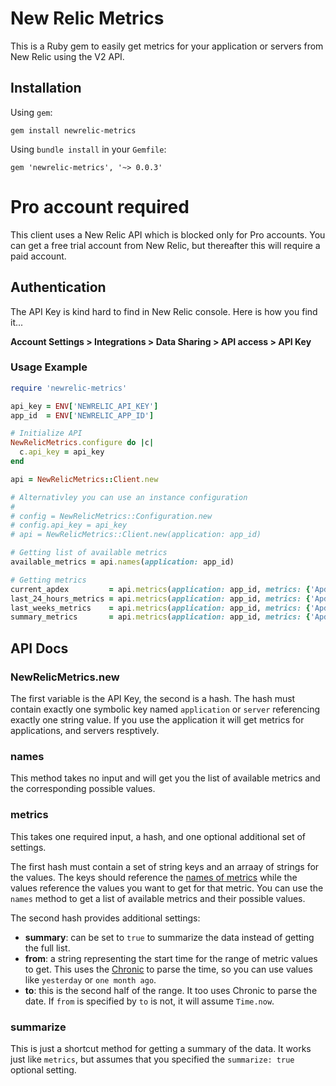 New Relic Metrics
======================
This is a Ruby gem to easily get metrics for your application or servers from New Relic using the V2 API.


## Installation

Using `gem`:

    gem install newrelic-metrics


Using `bundle install` in your `Gemfile`:

    gem 'newrelic-metrics', '~> 0.0.3'

# Pro account required
This client uses a New Relic API which is blocked only for Pro accounts. You can get a free trial account from New Relic, but thereafter this will require a paid account.

## Authentication
The API Key is kind hard to find in New Relic console. Here is how you find it...

**Account Settings > Integrations > Data Sharing > API access > API Key**


### Usage Example

```ruby
require 'newrelic-metrics'

api_key = ENV['NEWRELIC_API_KEY']
app_id  = ENV['NEWRELIC_APP_ID']

# Initialize API
NewRelicMetrics.configure do |c|
  c.api_key = api_key
end

api = NewRelicMetrics::Client.new

# Alternativley you can use an instance configuration
#
# config = NewRelicMetrics::Configuration.new
# config.api_key = api_key
# api = NewRelicMetrics::Client.new(application: app_id)

# Getting list of available metrics
available_metrics = api.names(application: app_id)

# Getting metrics
current_apdex         = api.metrics(application: app_id, metrics: {'Apdex'=>['score']})
last_24_hours_metrics = api.metrics(application: app_id, metrics: {'Apdex'=>['score']}, range: {from:'24 hours ago'})
last_weeks_metrics    = api.metrics(application: app_id, metrics: {'Apdex'=>['score']}, range: {from:'2 weeks ago',to:'1 week ago'})
summary_metrics       = api.metrics(application: app_id, metrics: {'Apdex'=>['score']}, range: {from: 'yesterday', to: 'now'}, summarize:true)
```

## API Docs
### NewRelicMetrics.new
The first variable is the API Key, the second is a hash. The hash must contain exactly one symbolic key named `application` or `server` referencing exactly one string value. If you use the application it will get metrics for applications, and servers resptively.

### names
This method takes no input and will get you the list of available metrics and the corresponding possible values. 

### metrics
This takes one required input, a hash, and one optional additional set of settings.

The first hash must contain a set of string keys and an arraay of strings for the values. The keys should reference the [names of metrics](https://docs.newrelic.com/docs/apm/apis/application-examples-v2/getting-apdex-data-apps-or-browsers-api-v2#apdex-names) while the values reference the values you want to get for that metric. You can use the `names` method to get a list of available metrics and their possible values.

The second hash provides additional settings:
- **summary**: can be set to `true` to summarize the data instead of getting the full list.
- **from**: a string representing the start time for the range of metric values to get. This uses the [Chronic](https://github.com/mojombo/chronic) to parse the time, so you can use values like `yesterday` or `one month ago`.
- **to**: this is the second half of the range. It too uses Chronic to parse the date. If `from` is specified by `to` is not, it will assume `Time.now`.

### summarize
This is just a shortcut method for getting a summary of the data. It works just like `metrics`, but assumes that you specified the `summarize: true` optional setting.
